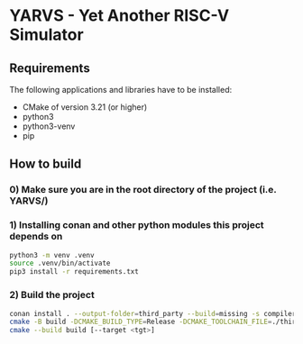 # YARVS - Yet Another RISC-V Simulator

## Requirements

The following applications and libraries have to be installed:

- CMake of version 3.21 (or higher)
- python3
- python3-venv
- pip

## How to build

### 0) Make sure you are in the root directory of the project (i.e. YARVS/)

### 1) Installing conan and other python modules this project depends on

```bash
python3 -m venv .venv
source .venv/bin/activate
pip3 install -r requirements.txt
```

### 2) Build the project

```bash
conan install . --output-folder=third_party --build=missing -s compiler.cppstd=23
cmake -B build -DCMAKE_BUILD_TYPE=Release -DCMAKE_TOOLCHAIN_FILE=./third_party/conan_toolchain.cmake
cmake --build build [--target <tgt>]
```
